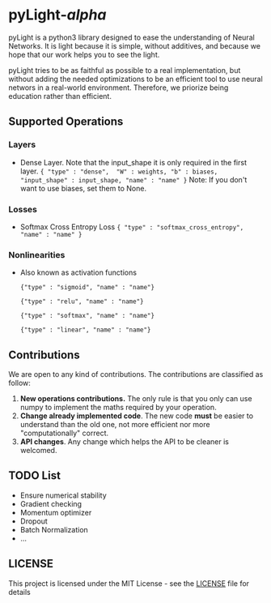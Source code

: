 # pyLight-_alpha_

pyLight is a python3 library designed to ease the understanding of Neural Networks. It is light because it is simple, without additives, and because we hope that our work helps you to see the light. 

pyLight tries to be as faithful as possible to a real implementation, but without adding the needed optimizations to be an efficient tool to use neural networs in a real-world environment. Therefore, we priorize being education rather than efficient. 

## Supported Operations

### Layers

- Dense Layer. Note that the input_shape it is only required in the first layer.
	`{
 		"type" : "dense", 
 		"W" : weights,
 		"b" : biases, 
 		"input_shape" : input_shape,
 		"name" : "name"
 	}`
 	Note: If you don't want to use biases, set them to None. 
   

### Losses 

- Softmax Cross Entropy Loss
	`{
		"type" : "softmax_cross_entropy", 
		"name" : "name"
	}`

### Nonlinearities 
- Also known as activation functions 
	
	`{"type" : "sigmoid", "name" : "name"}`

	`{"type" : "relu", "name" : "name"}`

	`{"type" : "softmax", "name" : "name"}`

	`{"type" : "linear", "name" : "name"}`

## Contributions
We are open to any kind of contributions. The contributions are classified as follow:
1. **New operations contributions.** The only rule is that you only can use numpy to implement the maths required by your operation. 
2. **Change already implemented code**. The new code **must** be easier to understand than the old one, not more efficient nor more "computationally" correct.
3. **API changes**. Any change which helps the API to be cleaner is welcomed. 

## TODO List 

- Ensure numerical stability 
- Gradient checking 
- Momentum optimizer 
- Dropout 
- Batch Normalization 
- ...

## LICENSE 

This project is licensed under the MIT License - see the [LICENSE](LICENSE) file for details
